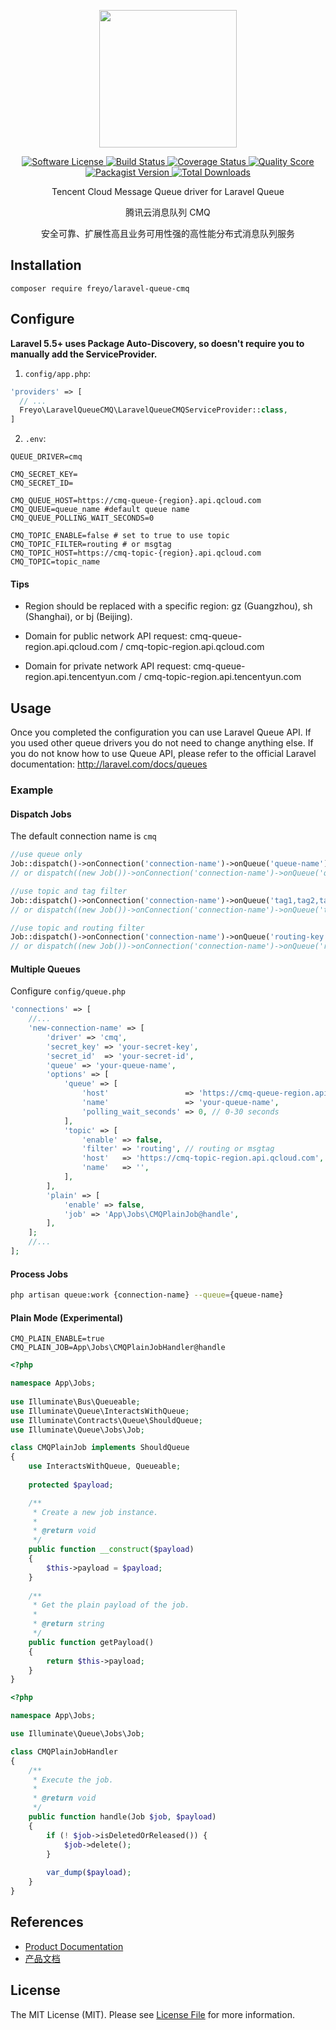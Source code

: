 <div>
  <p align="center">
    <image src="https://mc.qcloudimg.com/static/img/7fc29d4e11d2ae302cf7f77d16c78f42/CMQ.svg" width="220" height="220">
  </p>
  <p align="center">
    <a href="LICENSE">
      <image src="https://img.shields.io/badge/license-MIT-brightgreen.svg?style=flat-square" alt="Software License">
    </a>
    <a href="https://travis-ci.org/freyo/laravel-queue-cmq">
      <image src="https://img.shields.io/travis/freyo/laravel-queue-cmq/master.svg?style=flat-square" alt="Build Status">
    </a>
    <a href="https://scrutinizer-ci.com/g/freyo/laravel-queue-cmq">
      <image src="https://img.shields.io/scrutinizer/coverage/g/freyo/laravel-queue-cmq.svg?style=flat-square" alt="Coverage Status">
    </a>
    <a href="https://scrutinizer-ci.com/g/freyo/laravel-queue-cmq">
      <image src="https://img.shields.io/scrutinizer/g/freyo/laravel-queue-cmq.svg?style=flat-square" alt="Quality Score">
    </a>
    <a href="https://packagist.org/packages/freyo/laravel-queue-cmq">
      <image src="https://img.shields.io/packagist/v/freyo/laravel-queue-cmq.svg?style=flat-square" alt="Packagist Version">
    </a>
    <a href="https://packagist.org/packages/freyo/laravel-queue-cmq">
      <image src="https://img.shields.io/packagist/dt/freyo/laravel-queue-cmq.svg?style=flat-square" alt="Total Downloads">
    </a>
  </p>
  <p align="center">Tencent Cloud Message Queue driver for Laravel Queue</p>
  <p align="center">腾讯云消息队列 CMQ</p>
  <p align="center">安全可靠、扩展性高且业务可用性强的高性能分布式消息队列服务</p>
</div>
      
## Installation

  ```shell
  composer require freyo/laravel-queue-cmq
  ```

## Configure

**Laravel 5.5+ uses Package Auto-Discovery, so doesn't require you to manually add the ServiceProvider.**

1. `config/app.php`:

  ```php
  'providers' => [
    // ...
    Freyo\LaravelQueueCMQ\LaravelQueueCMQServiceProvider::class,
  ]
  ```
  
2. `.env`:

  ```
  QUEUE_DRIVER=cmq
  
  CMQ_SECRET_KEY=
  CMQ_SECRET_ID=
  
  CMQ_QUEUE_HOST=https://cmq-queue-{region}.api.qcloud.com
  CMQ_QUEUE=queue_name #default queue name
  CMQ_QUEUE_POLLING_WAIT_SECONDS=0
  
  CMQ_TOPIC_ENABLE=false # set to true to use topic
  CMQ_TOPIC_FILTER=routing # or msgtag
  CMQ_TOPIC_HOST=https://cmq-topic-{region}.api.qcloud.com
  CMQ_TOPIC=topic_name
  ```
  
#### Tips
  
- Region should be replaced with a specific region: gz (Guangzhou), sh (Shanghai), or bj (Beijing).
  
- Domain for public network API request: cmq-queue-region.api.qcloud.com / cmq-topic-region.api.qcloud.com
  
- Domain for private network API request: cmq-queue-region.api.tencentyun.com / cmq-topic-region.api.tencentyun.com
  
## Usage

Once you completed the configuration you can use Laravel Queue API. If you used other queue drivers you do not need to change anything else. If you do not know how to use Queue API, please refer to the official Laravel documentation: http://laravel.com/docs/queues

### Example

#### Dispatch Jobs

The default connection name is `cmq`

  ```php
  //use queue only
  Job::dispatch()->onConnection('connection-name')->onQueue('queue-name');
  // or dispatch((new Job())->onConnection('connection-name')->onQueue('queue-name'))
  
  //use topic and tag filter
  Job::dispatch()->onConnection('connection-name')->onQueue('tag1,tag2,tag3');
  // or dispatch((new Job())->onConnection('connection-name')->onQueue('tag1,tag2,tag3'))
  
  //use topic and routing filter
  Job::dispatch()->onConnection('connection-name')->onQueue('routing-key');
  // or dispatch((new Job())->onConnection('connection-name')->onQueue('routing-key'))
  ```

#### Multiple Queues

Configure `config/queue.php`

```php
'connections' => [
    //...
    'new-connection-name' => [
        'driver' => 'cmq',
        'secret_key' => 'your-secret-key',
        'secret_id'  => 'your-secret-id',
        'queue' => 'your-queue-name',
        'options' => [
            'queue' => [
                'host'                 => 'https://cmq-queue-region.api.qcloud.com',
                'name'                 => 'your-queue-name',
                'polling_wait_seconds' => 0, // 0-30 seconds
            ],
            'topic' => [
                'enable' => false,
                'filter' => 'routing', // routing or msgtag
                'host'   => 'https://cmq-topic-region.api.qcloud.com',
                'name'   => '',
            ],
        ],
        'plain' => [
            'enable' => false,
            'job' => 'App\Jobs\CMQPlainJob@handle',
        ],
    ];
    //...
];
```

#### Process Jobs

```bash
php artisan queue:work {connection-name} --queue={queue-name}
```

#### Plain Mode (Experimental)

```
CMQ_PLAIN_ENABLE=true
CMQ_PLAIN_JOB=App\Jobs\CMQPlainJobHandler@handle
```

```php
<?php

namespace App\Jobs;
 
use Illuminate\Bus\Queueable;
use Illuminate\Queue\InteractsWithQueue;
use Illuminate\Contracts\Queue\ShouldQueue;
use Illuminate\Queue\Jobs\Job;

class CMQPlainJob implements ShouldQueue
{
    use InteractsWithQueue, Queueable;
    
    protected $payload;

    /**
     * Create a new job instance.
     *
     * @return void
     */
    public function __construct($payload)
    {
        $this->payload = $payload;
    }
    
    /**
     * Get the plain payload of the job.
     *
     * @return string
     */
    public function getPayload()
    {
        return $this->payload;
    }
}
```

```php
<?php

namespace App\Jobs;

use Illuminate\Queue\Jobs\Job;

class CMQPlainJobHandler
{
    /**
     * Execute the job.
     *
     * @return void
     */
    public function handle(Job $job, $payload)
    {
        if (! $job->isDeletedOrReleased()) {
            $job->delete();
        }
        
        var_dump($payload);
    }
}
```

## References

- [Product Documentation](https://cloud.tencent.com/document/product/406?lang=en)
- [产品文档](https://cloud.tencent.com/document/product/406?lang=cn)

## License

The MIT License (MIT). Please see [License File](LICENSE) for more information.
